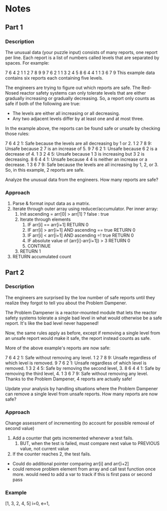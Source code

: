 # Notes

## Part 1

### Description

The unusual data (your puzzle input) consists of many reports, one report per line. Each report is a list of numbers called levels that are separated by spaces. For example:

7 6 4 2 1
1 2 7 8 9
9 7 6 2 1
1 3 2 4 5
8 6 4 4 1
1 3 6 7 9
This example data contains six reports each containing five levels.

The engineers are trying to figure out which reports are safe. The Red-Nosed reactor safety systems can only tolerate levels that are either gradually increasing or gradually decreasing. So, a report only counts as safe if both of the following are true:

- The levels are either all increasing or all decreasing.
- Any two adjacent levels differ by at least one and at most three.

In the example above, the reports can be found safe or unsafe by checking those rules:

7 6 4 2 1: Safe because the levels are all decreasing by 1 or 2.
1 2 7 8 9: Unsafe because 2 7 is an increase of 5.
9 7 6 2 1: Unsafe because 6 2 is a decrease of 4.
1 3 2 4 5: Unsafe because 1 3 is increasing but 3 2 is decreasing.
8 6 4 4 1: Unsafe because 4 4 is neither an increase or a decrease.
1 3 6 7 9: Safe because the levels are all increasing by 1, 2, or 3.
So, in this example, 2 reports are safe.

Analyze the unusual data from the engineers. How many reports are safe?

### Approach

1. Parse & format input data as a matrix.
2. Iterate through outer array using reducer/accumulator. Per inner array:
   1. Init ascending = arr[0] > arr[1] ? false : true
   2. Iterate through elements
      1. IF arr[i] == arr[i+1] RETURN 0
      2. IF arr[i] > arr[i+1] AND ascending == true RETURN 0
      3. IF arr[i] < arr[i+1] AND ascending =! true RETURN 0
      4. IF absolute value of (arr[i]-arr[i+1]) > 3 RETURN 0
      5. CONTINUE
   3. RETURN 1
3. RETURN accumulated count

## Part 2

### Description

The engineers are surprised by the low number of safe reports until they realize they forgot to tell you about the Problem Dampener.

The Problem Dampener is a reactor-mounted module that lets the reactor safety systems tolerate a single bad level in what would otherwise be a safe report. It's like the bad level never happened!

Now, the same rules apply as before, except if removing a single level from an unsafe report would make it safe, the report instead counts as safe.

More of the above example's reports are now safe:

7 6 4 2 1: Safe without removing any level.
1 2 7 8 9: Unsafe regardless of which level is removed.
9 7 6 2 1: Unsafe regardless of which level is removed.
1 3 2 4 5: Safe by removing the second level, 3.
8 6 4 4 1: Safe by removing the third level, 4.
1 3 6 7 9: Safe without removing any level.
Thanks to the Problem Dampener, 4 reports are actually safe!

Update your analysis by handling situations where the Problem Dampener can remove a single level from unsafe reports. How many reports are now safe?

### Approach

Change assessment of incrementing (to account for possible removal of second value)

1. Add a counter that gets incremented whenever a test fails.
   1. BUT, when the test is failed, must compare next value to PREVIOUS value, not current value
2. If the counter reaches 2, the test fails.

- Could do additional pointer comparing arr[i] and arr[i+2]
- could remove problem element from array and call test function once more. would need to add a var to track if this is first pass or second pass

### Example

[1, 3, 2, 4, 5]
i=0, e=1,
